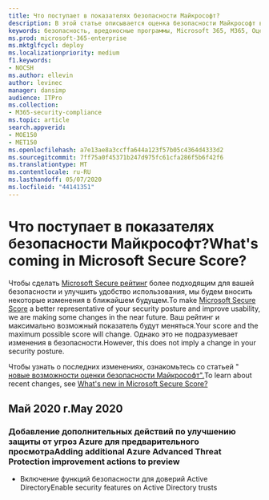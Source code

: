 ```yaml
---
title: Что поступает в показателях безопасности Майкрософт?
description: В этой статье описывается оценка безопасности Майкрософт в центре безопасности Майкрософт 365, вычисление сведений и возможные Администраторы безопасности.
keywords: безопасность, вредоносные программы, Microsoft 365, M365, Оценка безопасности, центр безопасности, действия по улучшению
ms.prod: microsoft-365-enterprise
ms.mktglfcycl: deploy
ms.localizationpriority: medium
f1.keywords:
- NOCSH
ms.author: ellevin
author: levinec
manager: dansimp
audience: ITPro
ms.collection:
- M365-security-compliance
ms.topic: article
search.appverid:
- MOE150
- MET150
ms.openlocfilehash: a7e13ae8a3ccffa644a123f57b05c4364d4333d2
ms.sourcegitcommit: 7ff75a0f45371b247d975fc61cfa286f5b6f42f6
ms.translationtype: MT
ms.contentlocale: ru-RU
ms.lasthandoff: 05/07/2020
ms.locfileid: "44141351"
---
```

# <a name="whats-coming-in-microsoft-secure-score"></a><span data-ttu-id="4d96e-104">Что поступает в показателях безопасности Майкрософт?</span><span class="sxs-lookup"><span data-stu-id="4d96e-104">What's coming in Microsoft Secure Score?</span></span>

<span data-ttu-id="4d96e-105">Чтобы сделать [Microsoft Secure рейтинг](microsoft-secure-score.md) более подходящим для вашей безопасности и улучшить удобство использования, мы будем вносить некоторые изменения в ближайшем будущем.</span><span class="sxs-lookup"><span data-stu-id="4d96e-105">To make [Microsoft Secure Score](microsoft-secure-score.md) a better representative of your security posture and improve usability, we are making some changes in the near future.</span></span> <span data-ttu-id="4d96e-106">Ваш рейтинг и максимально возможный показатель будут меняться.</span><span class="sxs-lookup"><span data-stu-id="4d96e-106">Your score and the maximum possible score will change.</span></span> <span data-ttu-id="4d96e-107">Однако это не подразумевает изменения в безопасности.</span><span class="sxs-lookup"><span data-stu-id="4d96e-107">However, this does not imply a change in your security posture.</span></span>

<span data-ttu-id="4d96e-108">Чтобы узнать о последних изменениях, ознакомьтесь со статьей " [новые возможности оценки безопасности Майкрософт".](microsoft-secure-score.md#whats-new)</span><span class="sxs-lookup"><span data-stu-id="4d96e-108">To learn about recent changes, see [What's new in Microsoft Secure Score?](microsoft-secure-score.md#whats-new)</span></span>

## <a name="may-2020"></a><span data-ttu-id="4d96e-109">Май 2020 г.</span><span class="sxs-lookup"><span data-stu-id="4d96e-109">May 2020</span></span>

### <a name="adding-additional-azure-advanced-threat-protection-improvement-actions-to-preview"></a><span data-ttu-id="4d96e-110">Добавление дополнительных действий по улучшению защиты от угроз Azure для предварительного просмотра</span><span class="sxs-lookup"><span data-stu-id="4d96e-110">Adding additional Azure Advanced Threat Protection improvement actions to preview</span></span>

- <span data-ttu-id="4d96e-111">Включение функций безопасности для доверий Active Directory</span><span class="sxs-lookup"><span data-stu-id="4d96e-111">Enable security features on Active Directory trusts</span></span>
